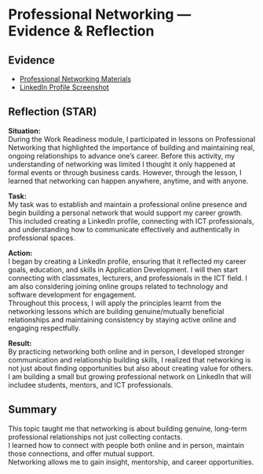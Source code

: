 # Professional Networking — Evidence & Reflection

## Evidence
- [Professional Networking Materials](./artifacts/professional_networking.png)
- [LinkedIn Profile Screenshot](./artifacts/LinkedIn.png)
  

## Reflection (STAR)

**Situation:**  
During the Work Readiness module, I participated in lessons on Professional Networking that highlighted the importance of building and maintaining real, ongoing relationships to advance one’s career. Before this activity, my understanding of networking was limited I thought it only happened at formal events or through business cards. However, through the lesson, I learned that networking can happen anywhere, anytime, and with anyone.

**Task:**  
My task was to establish and maintain a professional online presence and begin building a personal network that would support my career growth. This included creating a LinkedIn profile, connecting with ICT professionals, and understanding how to communicate effectively and authentically in professional spaces.

**Action:**  
I began by creating a LinkedIn profile, ensuring that it reflected my career goals, education, and skills in Application Development. 
I will then start connecting with classmates, lecturers, and professionals in the ICT field. I am also considering joining online groups related to technology and software development for engagement.  
Throughout this process, I will apply the principles learnt from the networking lessons which are building genuine/mutually beneficial relationships and maintaining consistency by staying active online and engaging respectfully.

**Result:**  
By practicing networking both online and in person, I developed stronger communication and relationship building skills, I realized that networking is not just about finding opportunities but also about creating value for others.  
I am building a small but growing professional network on LinkedIn that will includee students, mentors, and ICT professionals. 

## Summary
This topic taught me that networking is about building genuine, long-term professional relationships not just collecting contacts.  
I learned how to connect with people both online and in person, maintain those connections, and offer mutual support.  
Networking allows me to gain insight, mentorship, and career opportunities.
